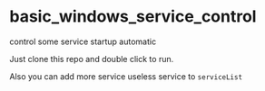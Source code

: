 # basic_windows_service_control
control some service startup automatic

Just clone this repo and double click to run.

Also you can add more service useless service to ``` serviceList ```
